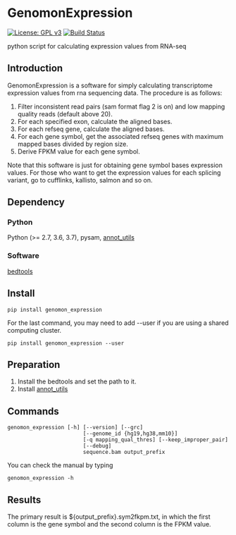 # GenomonExpression

[![License: GPL v3](https://img.shields.io/badge/License-GPL%20v3-blue.svg)](https://www.gnu.org/licenses/gpl-3.0)
[![Build Status](https://travis-ci.org/Genomon-Project/GenomonExpression.svg?branch=devel)](https://travis-ci.org/Genomon-Project/GenomonExpression)

python script for calculating expression values from RNA-seq

## Introduction

GenomonExpression is a software for simply calculating transcriptome expression values 
from rna sequencing data. The procedure is as follows:

1. Filter inconsistent read pairs (sam format flag 2 is on) and low mapping quality reads (default above 20).
2. For each specified exon, calculate the aligned bases.
3. For each refseq gene, calculate the aligned bases. 
4. For each gene symbol, get the associated refseq genes with maximum mapped bases divided by region size.
5. Derive FPKM value for each gene symbol.

Note that this software is just for obtaining gene symbol bases expression values.
For those who want to get the expression values for each splicing variant, go to cufflinks, kallisto, salmon and so on.

## Dependency

### Python
Python (>= 2.7, 3.6, 3.7), pysam, [annot_utils](https://github.com/friend1ws/annot_utils)

### Software
[bedtools](http://bedtools.readthedocs.org/en/latest/])

## Install

```
pip install genomon_expression
```

For the last command, you may need to add --user if you are using a shared computing cluster.
```
pip install genomon_expression --user
```


## Preparation

1. Install the bedtools and set the path to it.
2. Install [annot_utils](https://github.com/friend1ws/annot_utils)


## Commands

```
genomon_expression [-h] [--version] [--grc]
                        [--genome_id {hg19,hg38,mm10}]
                        [-q mapping_qual_thres] [--keep_improper_pair]
                        [--debug]
                        sequence.bam output_prefix
```

You can check the manual by typing
```
genomon_expression -h
```

## Results

The primary result is ${output_prefix}.sym2fkpm.txt, in which the first column is the gene symbol and the second column is the FPKM value.
